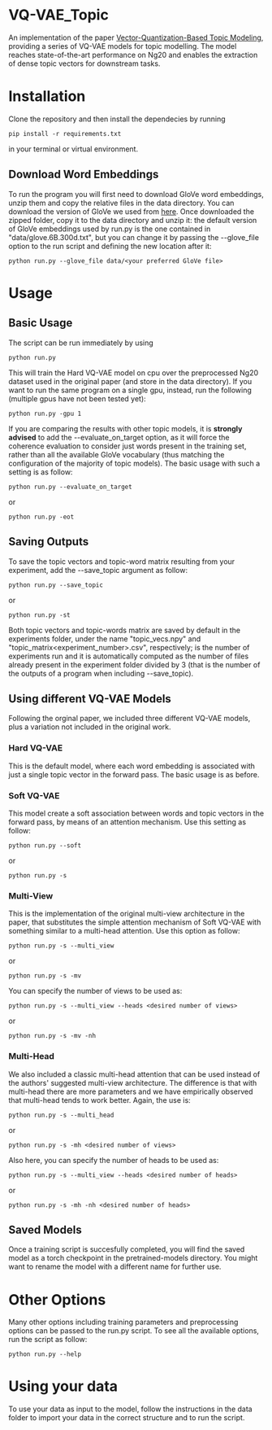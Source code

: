 # VQ-VAE_Topic
An implementation of the paper [Vector-Quantization-Based Topic Modeling](https://dl.acm.org/doi/10.1145/3450946), providing a series of VQ-VAE models for topic modelling. The model reaches state-of-the-art performance on Ng20 and enables the extraction of dense topic vectors for downstream tasks.
# Installation
Clone the repository and then install the dependecies by running
```
pip install -r requirements.txt
```
in your terminal or virtual environment.
## Download Word Embeddings
To run the program you will first need to download GloVe word embeddings, unzip them and copy the relative files in the data directory. You can download the version of GloVe we used from [here](https://nlp.stanford.edu/data/glove.6B.zip). Once downloaded the zipped folder, copy it to the data directory and unzip it: the default version of GloVe embeddings used by run.py is the one contained in "data/glove.6B.300d.txt", but you can change it by passing the --glove_file option to the run script and defining the new location after it:
```
python run.py --glove_file data/<your preferred GloVe file>
```
# Usage
## Basic Usage
The script can be run immediately by using
```
python run.py
```
This will train the Hard VQ-VAE model on cpu over the preprocessed Ng20 dataset used in the original paper (and store in the data directory). If you want to run the same program on a single gpu, instead, run the following (multiple gpus have not been tested yet):
```
python run.py -gpu 1
```
If you are comparing the results with other topic models, it is **strongly advised** to add the --evaluate_on_target option, as it will force the coherence evaluation to consider just words present in the training set, rather than all the available GloVe vocabulary (thus matching the configuration of the majority of topic models). The basic usage with such a setting is as follow:
```
python run.py --evaluate_on_target
```
or
```
python run.py -eot
```
## Saving Outputs
To save the topic vectors and topic-word matrix resulting from your experiment, add the --save_topic argument as follow:
```
python run.py --save_topic
```
or
```
python run.py -st
```
Both topic vectors and topic-words matrix are saved by default in the experiments folder, under the name "topic_vecs<experiment number>.npy" and "topic_matrix<experiment_number>.csv", respectively; <experiment number> is the number of experiments run and it is automatically computed as the number of files already present in the experiment folder divided by 3 (that is the number of the outputs of a program when including --save_topic).
## Using different VQ-VAE Models
Following the orginal paper, we included three different VQ-VAE models, plus a variation not included in the original work.
### Hard VQ-VAE
This is the default model, where each word embedding is associated with just a single topic vector in the forward pass. The basic usage is as before.
### Soft VQ-VAE
This model create a soft association between words and topic vectors in the forward pass, by means of an attention mechanism. Use this setting as follow:
```
python run.py --soft
```
or
```
python run.py -s
```
### Multi-View
This is the implementation of the original multi-view architecture in the paper, that substitutes the simple attention mechanism of Soft VQ-VAE with something similar to a multi-head attention. Use this option as follow:
```
python run.py -s --multi_view
```
or
```
python run.py -s -mv
```
You can specify the number of views to be used as:
```
python run.py -s --multi_view --heads <desired number of views>
```
or
```
python run.py -s -mv -nh
```
### Multi-Head
We also included a classic multi-head attention that can be used instead of the authors' suggested multi-view architecture. The difference is that with multi-head there are more parameters and we have empirically observed that multi-head tends to work better. Again, the use is:
```
python run.py -s --multi_head
```
or
```
python run.py -s -mh <desired number of views>
```
Also here, you can specify the number of heads to be used as:
```
python run.py -s --multi_view --heads <desired number of heads>
```
or
```
python run.py -s -mh -nh <desired number of heads>
```
## Saved Models
Once a training script is succesfully completed, you will find the saved model as a torch checkpoint in the pretrained-models directory. You might want to rename the model with a different name for further use.

# Other Options
 Many other options including training parameters and preprocessing options can be passed to the run.py script. To see all the available options, run the script as follow:
```
python run.py --help
```
# Using your data
 To use your data as input to the model, follow the instructions in the data folder to import your data in the correct structure and to run the script.
